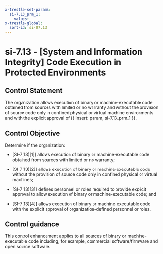 ```yaml
---
x-trestle-set-params:
  si-7.13_prm_1:
    values:
x-trestle-global:
  sort-id: si-07.13
---
```


# si-7.13 - \[System and Information Integrity\] Code Execution in Protected Environments

## Control Statement

The organization allows execution of binary or machine-executable code obtained from sources with limited or no warranty and without the provision of source code only in confined physical or virtual machine environments and with the explicit approval of {{ insert: param, si-7.13_prm_1 }}.

## Control Objective

Determine if the organization:

- \[SI-7(13)[1]\] allows execution of binary or machine-executable code obtained from sources with limited or no warranty;

- \[SI-7(13)[2]\] allows execution of binary or machine-executable code without the provision of source code only in confined physical or virtual machines;

- \[SI-7(13)[3]\] defines personnel or roles required to provide explicit approval to allow execution of binary or machine-executable code; and

- \[SI-7(13)[4]\] allows execution of binary or machine-executable code with the explicit approval of organization-defined personnel or roles.

## Control guidance

This control enhancement applies to all sources of binary or machine-executable code including, for example, commercial software/firmware and open source software.
